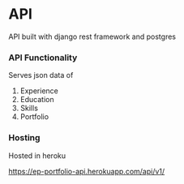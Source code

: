 # API

API built with django rest framework and postgres

### API Functionality
Serves json data of
  1. Experience
  2. Education
  3. Skills
  4. Portfolio

### Hosting

Hosted in heroku

https://ep-portfolio-api.herokuapp.com/api/v1/
